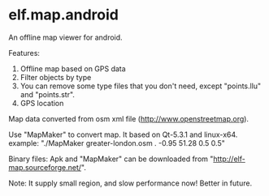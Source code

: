 elf.map.android
===============

An offline map viewer for android.

Features:
  1. Offline map based on GPS data
  2. Filter objects by type
  3. You can remove some type files that you don't need, except "points.llu" and "points.str".
  4. GPS location
 
Map data converted from osm xml file (http://www.openstreetmap.org).
 
Use "MapMaker" to convert map. It based on Qt-5.3.1 and linux-x64. 
example:
  "./MapMaker greater-london.osm . -0.95 51.28 0.5 0.5"
 
Binary files:
  Apk and "MapMaker" can be downloaded from "http://elf-map.sourceforge.net/".
  
Note:
  It supply small region, and slow performance now! Better in future. 


